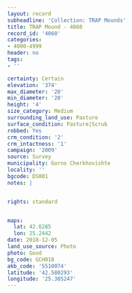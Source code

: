 ```yaml
---
layout: record
subheadline: 'Collection: TRAP Mounds'
title: TRAP Mound - 4060
record_id: '4060'
categories:
- 4000-4999
header: no
tags:
- ''

certainty: Certain
elevation: '374'
max_diameter: '20'
min_diameter: '20'
height: '4'
size_category: Medium
surrounding_land_use: Pasture
surface_condition: Pasture|Scrub
robbed: Yes
crm_condition: '2'
crm_intactness: '1'
campaign: '2009'
source: Survey
municipality: Gorno Cherkhovishte
locality: ''
bgcode: DS001
notes: |


rights: standard


maps:
  lat: 42.6285
  lon: 25.2442
date: 2018-12-05
land_use_source: Photo
photo: Good
bg_code: GCH018
akb_code: '5510074'
latitude: '42.580293'
longitude: '25.305247'
---
```

